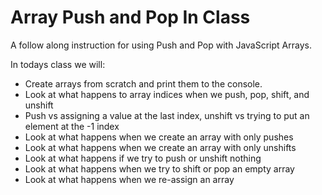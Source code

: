 # Array Push and Pop In Class
A follow along instruction for using Push and Pop with JavaScript Arrays.

In todays class we will:
- Create arrays from scratch and print them to the console.
- Look at what happens to array indices when we push, pop, shift, and unshift
- Push vs assigning a value at the last index, unshift vs trying to put an element at the -1 index
- Look at what happens when we create an array with only pushes
- Look at what happens when we create an array with only unshifts
- Look at what happens if we try to push or unshift nothing
- Look at what happens when we try to shift or pop an empty array
- Look at what happens when we re-assign an array
